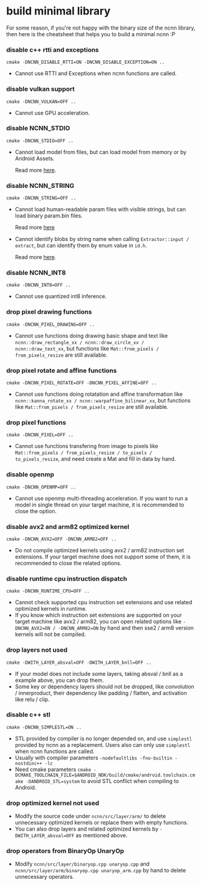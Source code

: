 # build minimal library

For some reason, if you're not happy with the binary size of the ncnn library, then here is the cheatsheet that helps you to build a minimal ncnn :P

### disable c++ rtti and exceptions

```
cmake -DNCNN_DISABLE_RTTI=ON -DNCNN_DISABLE_EXCEPTION=ON ..
```
* Cannot use RTTI and Exceptions when ncnn functions are called.

### disable vulkan support

```
cmake -DNCNN_VULKAN=OFF ..
```

* Cannot use GPU acceleration.

### disable NCNN_STDIO

```
cmake -DNCNN_STDIO=OFF ..
```

* Cannot load model from files, but can load model from memory or by Android Assets.

    Read more [here](https://github.com/Tencent/ncnn/blob/master/docs/how-to-use-and-FAQ/use-ncnn-with-alexnet.md#load-model).

### disable NCNN_STRING

```
cmake -DNCNN_STRING=OFF ..
```

* Cannot load human-readable param files with visible strings, but can load binary param.bin files.

    Read more [here](https://github.com/Tencent/ncnn/blob/master/docs/how-to-use-and-FAQ/use-ncnn-with-alexnet.md#strip-visible-string)

* Cannot identify blobs by string name when calling `Extractor::input / extract`, but can identify them by enum value in `id.h`.

    Read more [here](https://github.com/Tencent/ncnn/blob/master/docs/how-to-use-and-FAQ/use-ncnn-with-alexnet.md#input-and-output).

### disable NCNN_INT8

```
cmake -DNCNN_INT8=OFF ..
```

* Cannot use quantized int8 inference.


### drop pixel drawing functions

```
cmake -DNCNN_PIXEL_DRAWING=OFF ..
```

* Cannot use functions doing drawing basic shape and text like `ncnn::draw_rectangle_xx / ncnn::draw_circle_xx / ncnn::draw_text_xx`, but functions like `Mat::from_pixels / from_pixels_resize` are still available.


### drop pixel rotate and affine functions

```
cmake -DNCNN_PIXEL_ROTATE=OFF -DNCNN_PIXEL_AFFINE=OFF ..
```

* Cannot use functions doing rotatation and affine transformation like `ncnn::kanna_rotate_xx / ncnn::warpaffine_bilinear_xx`, but functions like `Mat::from_pixels / from_pixels_resize` are still available. 

### drop pixel functions

```
cmake -DNCNN_PIXEL=OFF ..
```

* Cannot use functions transfering from image to pixels like `Mat::from_pixels / from_pixels_resize / to_pixels / to_pixels_resize`, and need create a Mat and fill in data by hand.

### disable openmp

```
cmake -DNCNN_OPENMP=OFF ..
```

* Cannot use openmp multi-threading acceleration. If you want to run a model in single thread on your target machine, it is recommended to close the option.

### disable avx2 and arm82 optimized kernel

```
cmake -DNCNN_AVX2=OFF -DNCNN_ARM82=OFF ..
```

* Do not compile optimized kernels using avx2 / arm82 instruction set extensions. If your target machine does not support some of them, it is recommended to close the related options.

### disable runtime cpu instruction dispatch

```
cmake -DNCNN_RUNTIME_CPU=OFF ..
```

* Cannot check supported cpu instruction set extensions and use related optimized kernels in runtime.
* If you know which instruction set extensions are supported on your target machine like avx2 / arm82, you can open related options like `-DNCNN_AVX2=ON / -DNCNN_ARM82=ON` by hand and then sse2 / arm8 version kernels will not be compiled.

### drop layers not used

```
cmake -DWITH_LAYER_absval=OFF -DWITH_LAYER_bnll=OFF ..
```

* If your model does not include some layers, taking absval / bnll as a example above, you can drop them.
* Some key or dependency layers should not be dropped, like convolution / innerproduct, their dependency like padding / flatten, and activation like relu / clip.

### disable c++ stl

```
cmake -DNCNN_SIMPLESTL=ON ..
```

* STL provided by compiler is no longer depended on, and use `simplestl` provided by ncnn as a replacement. Users also can only use `simplestl` when ncnn functions are called.
* Usually with compiler parameters `-nodefaultlibs -fno-builtin -nostdinc++ -lc`
* Need cmake parameters `cmake -DCMAKE_TOOLCHAIN_FILE=$ANDROID_NDK/build/cmake/android.toolchain.cmake -DANDROID_STL=system` to avoid STL conflict when compiling to Android.

### drop optimized kernel not used

* Modify the source code under `ncnn/src/layer/arm/` to delete unnecessary optimized kernels or replace them with empty functions.
* You can also drop layers and related optimized kernels by `-DWITH_LAYER_absval=OFF` as mentioned above.

### drop operators from BinaryOp UnaryOp

* Modify `ncnn/src/layer/binaryop.cpp unaryop.cpp` and `ncnn/src/layer/arm/binaryop.cpp unaryop_arm.cpp` by hand to delete unnecessary operators.
